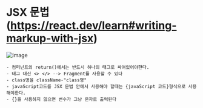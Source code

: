 # JSX 문법(https://react.dev/learn#writing-markup-with-jsx)

![image](https://github.com/gogoringhye/read/assets/145514996/3df52024-266d-490c-9643-27cc8a19e5eb)
```
- 컴퍼넌트의 return()에서는 반드시 하나의 태그로 싸여있어야한다.
- 태그 대신 <> </> --> Fragment를 사용할 수 있다
- class명을 className-"class명"
- javaScript코드를 JSX 문법 안에서 사용해야 할때는 {javaScript 코드}형식으로 사용해야한다.
- {}을 사용하지 않으면 변수가 그냥 문자로 출력된다
```
